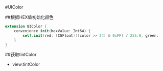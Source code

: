 #UIColor

##根据HEX值初始化颜色

```swift
extension UIColor {
    convenience init(hexValue: Int64) {
        self.init(red: (CGFloat)((color >> 24) & 0xFF) / 255.0, green: (CGFloat)((color >> 16) & 0xFF) / 255.0, blue: (CGFloat)((color >> 8) & 0xFF) / 255.0, alpha: (CGFloat)((color) & 0xFF) / 255.0)
    }
}
```

##获取tintColor

* view.tintColor